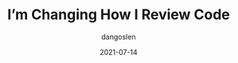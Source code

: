 ---
author: dangoslen
date: 2021-07-14
layout: post.njk
publisher: thepracticaldev
tags:
  - article
  - code-reviews
  - quality
  - meta
target_url: https://dev.to/dangoslen/i-m-changing-how-i-review-code-328g
title: I’m Changing How I Review Code
---